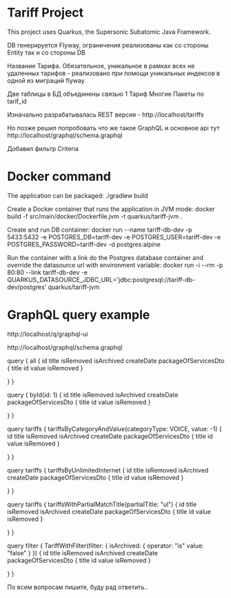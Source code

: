 
# Tariff Project

This project uses Quarkus, the Supersonic Subatomic Java Framework.

DB генерируется Flyway, ограничения реализованы как со стороны Entity так и со стороны DB 

Название Тарифа. Обязательное, уникальное в рамках всех не удаленных тарифов - реализовано при помощи уникальных индексов в одной из миграций flyway

Две таблицы в БД объединены связью 1 Тариф Многие Пакеты по tarif_id

Изначально разрабатывалась REST версия - http://localhost/tariffs

Но позже решил попробовать что же такое GraphQL и основное api тут  http://localhost/graphql/schema.graphql

Добавил фильтр Criteria

# Docker command
The application can be packaged:
./gradlew build

Create a Docker container that runs the application in JVM mode:
docker build -f src/main/docker/Dockerfile.jvm -t quarkus/tariff-jvm .

Create and run DB container:
docker run --name tariff-db-dev -p 5433:5432 -e POSTGRES_DB=tariff-dev -e POSTGRES_USER=tariff-dev -e POSTGRES_PASSWORD=tariff-dev -d postgres:alpine

Run the container with a link do the Postgres database container and override the datasource url with environment variable:
docker run -i --rm -p 80:80 --link tariff-db-dev -e QUARKUS_DATASOURCE_JDBC_URL='jdbc:postgresql://tariff-db-dev/postgres' quarkus/tariff-jvm


# GraphQL query example

http://localhost/q/graphql-ui

http://localhost/graphql/schema.graphql

query {
all
{
id
title
isRemoved
isArchived
createDate
packageOfServicesDto
{
title
id
value
isRemoved
}

}
}

query {
byId(id: 1)
{
id
title
isRemoved
isArchived
createDate
packageOfServicesDto
{
title
id
value
isRemoved
}

}
}

query tariffs {
tariffsByCategoryAndValue(categoryType: VOICE, value: -1)
{
id
title
isRemoved
isArchived
createDate
packageOfServicesDto
{
title
id
value
isRemoved
}

}
}

query tariffs {
tariffsByUnlimitedInternet
{
id
title
isRemoved
isArchived
createDate
packageOfServicesDto
{
title
id
value
isRemoved
}

}
}

query tariffs {
tariffsWithPartialMatchTitle(partialTitle: "ul")
{
id
title
isRemoved
isArchived
createDate
packageOfServicesDto
{
title
id
value
isRemoved
}

}
}

query filter {
TariffWithFilter(filter: {
isArchived: {
operator: "is"
value: "false"
}
})
{
id
title
isRemoved
isArchived
createDate
packageOfServicesDto
{
title
id
value
isRemoved
}

}
}


По всем вопросам пишите, буду рад ответить..